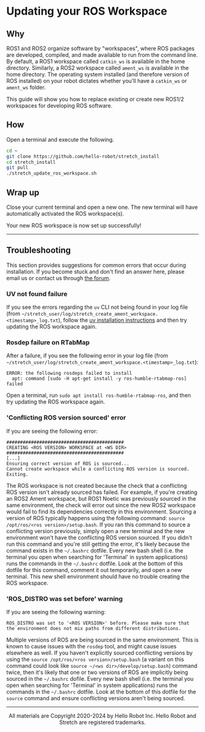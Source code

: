# Updating your ROS Workspace

## Why

ROS1 and ROS2 organize software by "workspaces", where ROS packages are developed, compiled, and made available to run from the command line. By default, a ROS1 workspace called `catkin_ws` is available in the home directory. Similarly, a ROS2 workspace called `ament_ws` is available in the home directory. The operating system installed (and therefore version of ROS installed) on your robot dictates whether you'll have a `catkin_ws` or `ament_ws` folder.

This guide will show you how to replace existing or create new ROS1/2 workspaces for developing ROS software.

## How

Open a terminal and execute the following.

```bash
cd ~
git clone https://github.com/hello-robot/stretch_install
cd stretch_install
git pull
./stretch_update_ros_workspace.sh
```

## Wrap up

Close your current terminal and open a new one. The new terminal will have automatically activated the ROS workspace(s).

Your new ROS workspace is now set up successfully!

---

## Troubleshooting

This section provides suggestions for common errors that occur during installation. If you become stuck and don't find an answer here, please email us or contact us through [the forum](https://forum.hello-robot.com/).

### UV not found failure

If you see the errors regarding the `uv` CLI not being found in your log file (from `~/stretch_user/log/stretch_create_ament_workspace.<timestamp>_log.txt`), follow the [uv installation instructions](https://docs.astral.sh/uv/#getting-started) and then try updating the ROS workspace again.

### Rosdep failure on RTabMap

After a failure, if you see the following error in your log file (from `~/stretch_user/log/stretch_create_ament_workspace.<timestamp>_log.txt`):

```
ERROR: the following rosdeps failed to install
  apt: command [sudo -H apt-get install -y ros-humble-rtabmap-ros] failed
```

Open a terminal, run `sudo apt install ros-humble-rtabmap-ros`, and then try updating the ROS workspace again.

### 'Conflicting ROS version sourced' error

If you are seeing the following error:

```
###########################################
CREATING <ROS VERSION> WORKSPACE at <WS DIR>
###########################################
[...]
Ensuring correct version of ROS is sourced...
Cannot create workspace while a conflicting ROS version is sourced. Exiting.
```

The ROS workspace is not created because the check that a conflicting ROS version isn't already sourced has failed. For example, if you're creating an ROS2 Ament workspace, but ROS1 Noetic was previously sourced in the same environment, the check will error out since the new ROS2 workspace would fail to find its dependencies correctly in this environment. Sourcing a version of ROS typically happens using the following command: `source /opt/ros/<ros version>/setup.bash`. If you ran this command to source a conflicting version previously, simply open a new terminal and the new environment won't have the conflicting ROS version sourced. If you didn't run this command and you're still getting the error, it's likely because the command exists in the `~/.bashrc` dotfile. Every new bash shell (i.e. the terminal you open when searching for 'Terminal' in system applications) runs the commands in the `~/.bashrc` dotfile. Look at the bottom of this dotfile for this command, comment it out temporarily, and open a new terminal. This new shell environment should have no trouble creating the ROS workspace.

### 'ROS_DISTRO was set before' warning

If you are seeing the following warning:

```
ROS_DISTRO was set to '<ROS VERSION>' before. Please make sure that the environment does not mix paths from different distributions.
```

Multiple versions of ROS are being sourced in the same environment. This is known to cause issues with the `rosdep` tool, and might cause issues elsewhere as well. If you haven't explicitly sourced conflicting versions by using the `source /opt/ros/<ros version>/setup.bash` (a variant on this command could look like `source ~/<ws dir>/develop/setup.bash`) command twice, then it's likely that one or two versions of ROS are implicitly being sourced in the `~/.bashrc` dofile. Every new bash shell (i.e. the terminal you open when searching for 'Terminal' in system applications) runs the commands in the `~/.bashrc` dotfile. Look at the bottom of this dotfile for the `source` command and ensure conflicting versions aren't being sourced.

------
<div align="center"> All materials are Copyright 2020-2024 by Hello Robot Inc. Hello Robot and Stretch are registered trademarks.</div>
